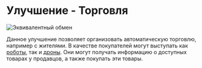 # Улучшение - Торговля

![Эквивалентный обмен](oredict:oc:tradingUpgrade)

Данное улучшение позволяет организовать автоматическую торговлю, например с жителями. В качестве покупателей могут выступать как [роботы](../block/robot.md), так и [дроны](drone.md). Они могут получать информацию о доступных товарах у продавцов, а также покупать эти товары.